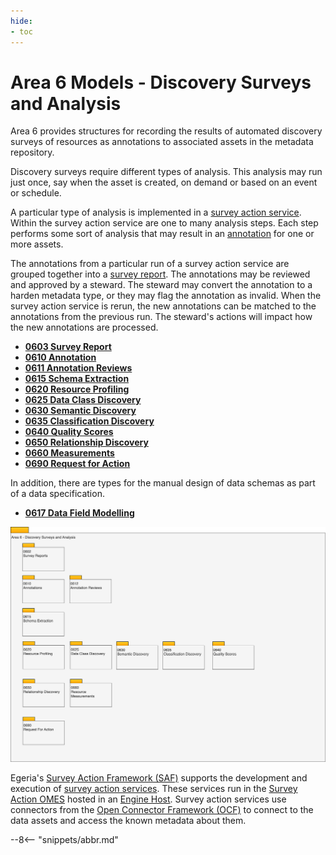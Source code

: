 ```yaml
---
hide:
- toc
---
```


<!-- SPDX-License-Identifier: CC-BY-4.0 -->
<!-- Copyright Contributors to the ODPi Egeria project. -->

# Area 6 Models - Discovery Surveys and Analysis

Area 6 provides structures for recording the results of automated discovery surveys of resources as annotations to associated assets in the metadata repository.

Discovery surveys require different types of analysis. This analysis may run just once, say when the asset is created, on demand or based on an event or schedule.

A particular type of analysis is implemented in a [survey action service](/concepts/survey-action-service). Within the survey action service are one to many analysis steps. Each step performs some sort of analysis that may result in an [annotation](/concepts/survey-report/#annotations) for one or more assets.

The annotations from a particular run of a survey action service are grouped together into a [survey report](/concepts/survey-report).  The annotations may be reviewed and approved by a steward. The steward may convert the annotation to a harden metadata type, or they may flag the annotation as invalid. When the survey action service is rerun, the new annotations can be matched to the annotations from the previous run. The steward's actions will impact how the new annotations are processed.

* **[0603 Survey Report](0603-Survey-Reports.md)**
* **[0610 Annotation](0610-Annotations.md)**
* **[0611 Annotation Reviews](0612-Annotation-Reviews.md)**
* **[0615 Schema Extraction](0615-Schema-Extraction.md)**
* **[0620 Resource Profiling](0620-Resource-Profiling.md)**
* **[0625 Data Class Discovery](0625-Data-Class-Discovery.md)**
* **[0630 Semantic Discovery](0630-Semantic-Discovery.md)**
* **[0635 Classification Discovery](0635-Classification-Discovery.md)**
* **[0640 Quality Scores](0640-Quality-Scores.md)**
* **[0650 Relationship Discovery](0650-Relationship-Discovery.md)**
* **[0660 Measurements](0660-Resource-Measures.md)**
* **[0690 Request for Action](0690-Request-for-Action.md)**

In addition, there are types for the manual design of data schemas as part of a data specification.

* **[0617 Data Field Modelling](0617-Data-Field-Modelling.md)**

![UML Packages](area-6-discovery-overview.svg)

Egeria's [Survey Action Framework (SAF)](/frameworks/osf/overview) supports the development and execution of [survey action services](/concepts/survey-action-services).  These services run in the [Survey Action OMES](/services/omes/survey-action/overview) hosted in an [Engine Host](/concepts/engine-host).  Survey action services use connectors from the [Open Connector Framework (OCF)](/frameworks/ocf/overview) to connect to the data assets and access the known metadata about them.


--8<-- "snippets/abbr.md"
